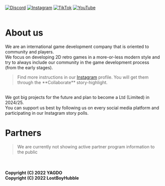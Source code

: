 <head>
	<meta name="author" content="LostBoyHubble"/>
	<meta name="version" content="1.0"/>
	<meta name="copyright" content="(C) 2022 YAGDO, 2022 LostBoyHubble"/>
</head>

<!--Social media urls-->
<a href="404_Page_Not_Found" target="_blank">![Discord](https://img.shields.io/badge/Discord-%235865F2.svg?style=for-the-badge&logo=discord&logoColor=white)</a>
<a href="https://instagram.com/yagdo_official" traget="_blank">![Instagram](https://img.shields.io/badge/Instagram-%23E4405F.svg?style=for-the-badge&logo=Instagram&logoColor=white)</a>
<a href="404_Page_Not_Found" target="_blank">![TikTok](https://img.shields.io/badge/TikTok-%23000000.svg?style=for-the-badge&logo=TikTok&logoColor=white)</a>
<a href="404_Page_Not_Found" traget="_blank">![YouTube](https://img.shields.io/badge/YouTube-%23FF0000.svg?style=for-the-badge&logo=YouTube&logoColor=white)</a><br/>
<br/>
<h1>About us</h1>
<p>
	We are an international game development company that is oriented to community and players. <br/>
	We focus on developing 2D retro games in a more-or-less modern style and try to always include our community in the game development process (from the early stages). <br/>
	<blockquote>Find more instructions in our <a href="https://instagram.com/yagdo_official" target="_blank">Instagram</a> profile. You will get them through the **Collaborate** story-highlight.</blockquote><br/>
	We got big projects for the future and plan to become a Ltd (Limited) in 2024/25. <br/>
	You can support us best by following us on every social media platform and participating in our Instagram story polls. <br/>
</p>

<h1>Partners</h1>
<p>
	<blockquote>We are currently not showing active partner program information to the public</blockquote> <br/>
</p>

<h4>Copyright (C) 2022 YAGDO <br/> Copyright (C) 2022 LostBoyHubble</h4>